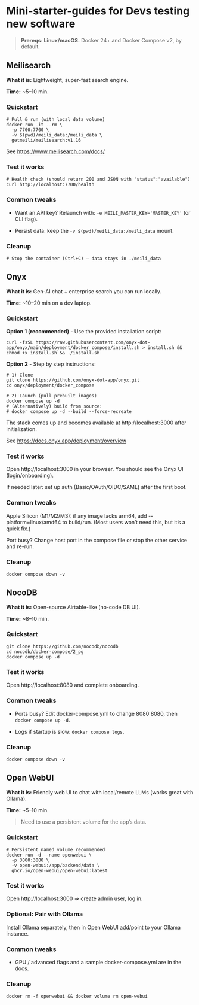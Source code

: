 # Mini-starter-guides for Devs testing new software

> **Prereqs**: **Linux/macOS.** Docker 24+ and Docker Compose v2, by default.

## Meilisearch

**What it is:** Lightweight, super-fast search engine.

**Time:** ~5–10 min.

### Quickstart
```
# Pull & run (with local data volume)
docker run -it --rm \
  -p 7700:7700 \
  -v $(pwd)/meili_data:/meili_data \
  getmeili/meilisearch:v1.16
```

See https://www.meilisearch.com/docs/

### Test it works

```
# Health check (should return 200 and JSON with "status":"available")
curl http://localhost:7700/health
```

### Common tweaks

* Want an API key? Relaunch with: `-e MEILI_MASTER_KEY='MASTER_KEY'` (or CLI flag). 

* Persist data: keep the `-v $(pwd)/meili_data:/meili_data` mount.

### Cleanup

```
# Stop the container (Ctrl+C) — data stays in ./meili_data
```

## Onyx

**What it is:** Gen-AI chat + enterprise search you can run locally.

**Time:** ~10–20 min on a dev laptop.

### Quickstart

**Option 1 (recommended)** - Use the provided installation script:

```
curl -fsSL https://raw.githubusercontent.com/onyx-dot-app/onyx/main/deployment/docker_compose/install.sh > install.sh && chmod +x install.sh && ./install.sh
```

**Option 2** - Step by step instructions:

```
# 1) Clone
git clone https://github.com/onyx-dot-app/onyx.git
cd onyx/deployment/docker_compose

# 2) Launch (pull prebuilt images)
docker compose up -d
# (Alternatively) build from source:
# docker compose up -d --build --force-recreate
```

The stack comes up and becomes available at http://localhost:3000 after initialization. 

See https://docs.onyx.app/deployment/overview

### Test it works

Open http://localhost:3000 in your browser. You should see the Onyx UI (login/onboarding). 

If needed later: set up auth (Basic/OAuth/OIDC/SAML) after the first boot. 

### Common tweaks

Apple Silicon (M1/M2/M3): if any image lacks arm64, add --platform=linux/amd64 to build/run. (Most users won’t need this, but it’s a quick fix.)

Port busy? Change host port in the compose file or stop the other service and re-run.

### Cleanup

```
docker compose down -v
```

## NocoDB

**What it is:** Open-source Airtable-like (no-code DB UI).

**Time:** ~8–10 min.

### Quickstart
```
git clone https://github.com/nocodb/nocodb
cd nocodb/docker-compose/2_pg
docker compose up -d
```

### Test it works

Open http://localhost:8080 and complete onboarding.

### Common tweaks

* Ports busy? Edit docker-compose.yml to change 8080:8080, then `docker compose up -d`. 

* Logs if startup is slow: `docker compose logs`. 

### Cleanup
```
docker compose down -v
```

## Open WebUI

**What it is:** Friendly web UI to chat with local/remote LLMs (works great with Ollama).

**Time:** ~5–10 min.

> Need to use a persistent volume for the app’s data.

### Quickstart

```
# Persistent named volume recommended
docker run -d --name openwebui \
  -p 3000:3000 \
  -v open-webui:/app/backend/data \
  ghcr.io/open-webui/open-webui:latest
```

### Test it works

Open http://localhost:3000 => create admin user, log in. 

### Optional: Pair with Ollama

Install Ollama separately, then in Open WebUI add/point to your Ollama instance.

### Common tweaks

* GPU / advanced flags and a sample docker-compose.yml are in the docs.

### Cleanup

```
docker rm -f openwebui && docker volume rm open-webui
```

